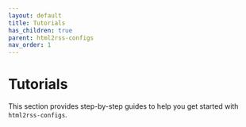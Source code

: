 ```yaml
---
layout: default
title: Tutorials
has_children: true
parent: html2rss-configs
nav_order: 1
---
```


# Tutorials

This section provides step-by-step guides to help you get started with `html2rss-configs`.

